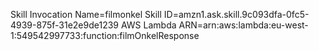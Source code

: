 Skill Invocation Name=filmonkel
Skill ID=amzn1.ask.skill.9c093dfa-0fc5-4939-875f-31e2e9de1239
AWS Lambda ARN=arn:aws:lambda:eu-west-1:549542997733:function:filmOnkelResponse